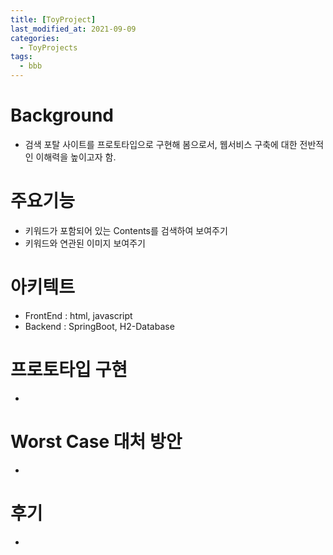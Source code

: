 ```yaml
---
title: [ToyProject]
last_modified_at: 2021-09-09
categories: 
  - ToyProjects
tags:
  - bbb
---
```


# Background
- 검색 포탈 사이트를 프로토타입으로 구현해 봄으로서, 웹서비스 구축에 대한 전반적인 이해력을 높이고자 함.

# 주요기능
- 키워드가 포함되어 있는 Contents를 검색하여 보여주기 
- 키워드와 연관된 이미지 보여주기

# 아키텍트
- FrontEnd : html, javascript
- Backend : SpringBoot, H2-Database

# 프로토타입 구현
- 

# Worst Case 대처 방안
- 

# 후기
- 

